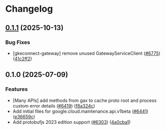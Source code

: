 # Changelog

## [0.1.1](https://github.com/googleapis/google-cloud-node/compare/maintenance-api-v0.1.0...maintenance-api-v0.1.1) (2025-10-13)


### Bug Fixes

* [gkeconnect-gateway] remove unused GatewayServiceClient ([#6775](https://github.com/googleapis/google-cloud-node/issues/6775)) ([41c2ff2](https://github.com/googleapis/google-cloud-node/commit/41c2ff2851b5fdadabf4f9bd3500167c34b32ff7))

## 0.1.0 (2025-07-09)


### Features

* [Many APIs] add methods from gax to cache proto root and process custom error details ([#6419](https://github.com/googleapis/google-cloud-node/issues/6419)) ([f8a324c](https://github.com/googleapis/google-cloud-node/commit/f8a324ca5c3bc0f730e4ed67d9407c44f2414936))
* Add initial files for google.cloud.maintenance.api.v1beta ([#6441](https://github.com/googleapis/google-cloud-node/issues/6441)) ([e36659c](https://github.com/googleapis/google-cloud-node/commit/e36659cfb89be11915cb4b4c48cfc394d112b3fc))
* Add protobufjs 2023 edition support ([#6303](https://github.com/googleapis/google-cloud-node/issues/6303)) ([4a0cba1](https://github.com/googleapis/google-cloud-node/commit/4a0cba1e41a9aeb9c15ad31487ef013c8277cfef))
